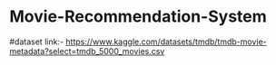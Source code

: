 # Movie-Recommendation-System
#dataset link:-
https://www.kaggle.com/datasets/tmdb/tmdb-movie-metadata?select=tmdb_5000_movies.csv

